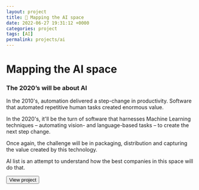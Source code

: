 ```yaml
---
layout: project
title: 🤖 Mapping the AI space
date: 2022-06-27 19:31:12 +0000
categories: project
tags: [AI] 
permalink: projects/ai
---
```


# Mapping the AI space
### The 2020’s will be about AI

In the 2010's, automation delivered a step-change in productivity. Software that automated repetitive human tasks created enormous value.

In the 2020's, it'll be the turn of software that harnesses Machine Learning techniques – automating vision- and language-based tasks – to create the next step change. 

Once again, the challenge will be in packaging, distribution and capturing the value created by this technology.

AI list is an attempt to understand how the best companies in this space will do that.

<button class="button-56" role="button" onclick="window.location.href='https://ai.roberts.work';">View project</button>
